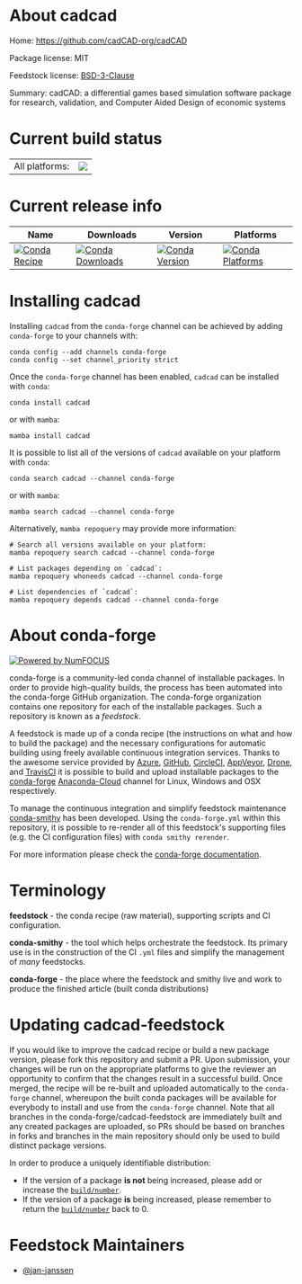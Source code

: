 About cadcad
============

Home: https://github.com/cadCAD-org/cadCAD

Package license: MIT

Feedstock license: [BSD-3-Clause](https://github.com/conda-forge/cadcad-feedstock/blob/main/LICENSE.txt)

Summary: cadCAD: a differential games based simulation software package for research, validation, and Computer Aided Design of economic systems

Current build status
====================


<table><tr><td>All platforms:</td>
    <td>
      <a href="https://dev.azure.com/conda-forge/feedstock-builds/_build/latest?definitionId=16705&branchName=main">
        <img src="https://dev.azure.com/conda-forge/feedstock-builds/_apis/build/status/cadcad-feedstock?branchName=main">
      </a>
    </td>
  </tr>
</table>

Current release info
====================

| Name | Downloads | Version | Platforms |
| --- | --- | --- | --- |
| [![Conda Recipe](https://img.shields.io/badge/recipe-cadcad-green.svg)](https://anaconda.org/conda-forge/cadcad) | [![Conda Downloads](https://img.shields.io/conda/dn/conda-forge/cadcad.svg)](https://anaconda.org/conda-forge/cadcad) | [![Conda Version](https://img.shields.io/conda/vn/conda-forge/cadcad.svg)](https://anaconda.org/conda-forge/cadcad) | [![Conda Platforms](https://img.shields.io/conda/pn/conda-forge/cadcad.svg)](https://anaconda.org/conda-forge/cadcad) |

Installing cadcad
=================

Installing `cadcad` from the `conda-forge` channel can be achieved by adding `conda-forge` to your channels with:

```
conda config --add channels conda-forge
conda config --set channel_priority strict
```

Once the `conda-forge` channel has been enabled, `cadcad` can be installed with `conda`:

```
conda install cadcad
```

or with `mamba`:

```
mamba install cadcad
```

It is possible to list all of the versions of `cadcad` available on your platform with `conda`:

```
conda search cadcad --channel conda-forge
```

or with `mamba`:

```
mamba search cadcad --channel conda-forge
```

Alternatively, `mamba repoquery` may provide more information:

```
# Search all versions available on your platform:
mamba repoquery search cadcad --channel conda-forge

# List packages depending on `cadcad`:
mamba repoquery whoneeds cadcad --channel conda-forge

# List dependencies of `cadcad`:
mamba repoquery depends cadcad --channel conda-forge
```


About conda-forge
=================

[![Powered by
NumFOCUS](https://img.shields.io/badge/powered%20by-NumFOCUS-orange.svg?style=flat&colorA=E1523D&colorB=007D8A)](https://numfocus.org)

conda-forge is a community-led conda channel of installable packages.
In order to provide high-quality builds, the process has been automated into the
conda-forge GitHub organization. The conda-forge organization contains one repository
for each of the installable packages. Such a repository is known as a *feedstock*.

A feedstock is made up of a conda recipe (the instructions on what and how to build
the package) and the necessary configurations for automatic building using freely
available continuous integration services. Thanks to the awesome service provided by
[Azure](https://azure.microsoft.com/en-us/services/devops/), [GitHub](https://github.com/),
[CircleCI](https://circleci.com/), [AppVeyor](https://www.appveyor.com/),
[Drone](https://cloud.drone.io/welcome), and [TravisCI](https://travis-ci.com/)
it is possible to build and upload installable packages to the
[conda-forge](https://anaconda.org/conda-forge) [Anaconda-Cloud](https://anaconda.org/)
channel for Linux, Windows and OSX respectively.

To manage the continuous integration and simplify feedstock maintenance
[conda-smithy](https://github.com/conda-forge/conda-smithy) has been developed.
Using the ``conda-forge.yml`` within this repository, it is possible to re-render all of
this feedstock's supporting files (e.g. the CI configuration files) with ``conda smithy rerender``.

For more information please check the [conda-forge documentation](https://conda-forge.org/docs/).

Terminology
===========

**feedstock** - the conda recipe (raw material), supporting scripts and CI configuration.

**conda-smithy** - the tool which helps orchestrate the feedstock.
                   Its primary use is in the construction of the CI ``.yml`` files
                   and simplify the management of *many* feedstocks.

**conda-forge** - the place where the feedstock and smithy live and work to
                  produce the finished article (built conda distributions)


Updating cadcad-feedstock
=========================

If you would like to improve the cadcad recipe or build a new
package version, please fork this repository and submit a PR. Upon submission,
your changes will be run on the appropriate platforms to give the reviewer an
opportunity to confirm that the changes result in a successful build. Once
merged, the recipe will be re-built and uploaded automatically to the
`conda-forge` channel, whereupon the built conda packages will be available for
everybody to install and use from the `conda-forge` channel.
Note that all branches in the conda-forge/cadcad-feedstock are
immediately built and any created packages are uploaded, so PRs should be based
on branches in forks and branches in the main repository should only be used to
build distinct package versions.

In order to produce a uniquely identifiable distribution:
 * If the version of a package **is not** being increased, please add or increase
   the [``build/number``](https://docs.conda.io/projects/conda-build/en/latest/resources/define-metadata.html#build-number-and-string).
 * If the version of a package **is** being increased, please remember to return
   the [``build/number``](https://docs.conda.io/projects/conda-build/en/latest/resources/define-metadata.html#build-number-and-string)
   back to 0.

Feedstock Maintainers
=====================

* [@jan-janssen](https://github.com/jan-janssen/)


